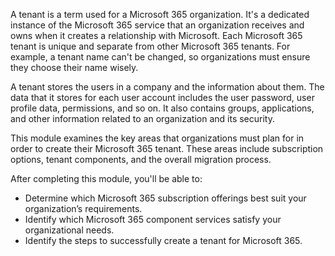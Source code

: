 A tenant is a term used for a Microsoft 365 organization. It's a dedicated instance of the Microsoft 365 service that an organization receives and owns when it creates a relationship with Microsoft. Each Microsoft 365 tenant is unique and separate from other Microsoft 365 tenants. For example, a tenant name can't be changed, so organizations must ensure they choose their name wisely.

A tenant stores the users in a company and the information about them. The data that it stores for each user account includes the user password, user profile data, permissions, and so on. It also contains groups, applications, and other information related to an organization and its security.

This module examines the key areas that organizations must plan for in order to create their Microsoft 365 tenant. These areas include subscription options, tenant components, and the overall migration process.

After completing this module, you'll be able to:

 -  Determine which Microsoft 365 subscription offerings best suit your organization’s requirements.
 -  Identify which Microsoft 365 component services satisfy your organizational needs.
 -  Identify the steps to successfully create a tenant for Microsoft 365.
